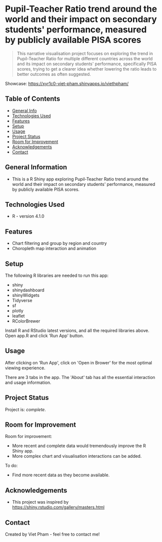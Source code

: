 # Pupil-Teacher Ratio trend around the world and their impact on secondary students' performance, measured by publicly available PISA scores
> This narrative visualisation project focuses on exploring the trend in Pupil-Teacher Ratio for multiple different countries across the world and its impact on secondary students' performance, specifically PISA scores, trying to get a clearer idea whether lowering the ratio leads to better outcomes as often suggested.

Showcase: https://xyr1c0-viet-pham.shinyapps.io/viethpham/

<!-- The intended audience are parents, education policy makers and any one interested in the education sector in general.
> Live demo [_here_](https://www.example.com). If you have the project hosted somewhere, include the link here. -->

## Table of Contents
* [General Info](#general-information)
* [Technologies Used](#technologies-used)
* [Features](#features)
* [Setup](#setup)
* [Usage](#usage)
* [Project Status](#project-status)
* [Room for Improvement](#room-for-improvement)
* [Acknowledgements](#acknowledgements)
* [Contact](#contact)
<!-- * [License](#license) -->


## General Information
- This is a R Shiny app exploring Pupil-Teacher Ratio trend around the world and their impact on secondary students' performance, measured by publicly available PISA scores.


## Technologies Used
- R - version 4.1.0


## Features
- Chart filtering and group by region and country
- Choropleth map interaction and animation


## Setup
The following R libraries are needed to run this app:
- shiny
- shinydashboard
- shinyWidgets
- Tidyverse
- sf
- plotly
- leaflet
- RColorBrewer

Install R and RStudio latest versions, and all the required libraries above. Open app.R and click 'Run App' button.


## Usage
After clicking on 'Run App', click on 'Open in Brower' for the most optimal viewing experience.

There are 3 tabs in the app. The 'About' tab has all the essential interaction and usage information.


## Project Status
Project is: _complete_.

## Room for Improvement

Room for improvement:
- More recent and complete data would tremendously improve the R Shiny app.
- More complex chart and visualisation interactions can be added.

To do:
- Find more recent data as they become available.


## Acknowledgements
- This project was inspired by https://shiny.rstudio.com/gallery/masters.html


## Contact
Created by Viet Pham - feel free to contact me!


<!-- Optional -->
<!-- ## License -->
<!-- This project is open source and available under the [... License](). -->

<!-- You don't have to include all sections - just the one's relevant to your project -->
